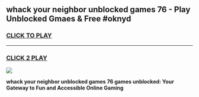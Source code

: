 
## whack your neighbor unblocked games 76 - Play Unblocked Gmaes & Free #oknyd
<h3>
<a href="https://news.freeplayer.one?title=whack_your_neighbor_unblocked_games_76&ref=03M">CLICK TO PLAY</a></h3>
<hr>

<h3>
<a href="https://news.freeplayer.one?title=whack_your_neighbor_unblocked_games_76&ref=03M">CLICK 2 PLAY</a>
  
</h3>

<a href="https://news.freeplayer.one?title=whack_your_neighbor_unblocked_games_76&ref=03M"><img src="https://clearcache.store/games.png"></a>


**whack your neighbor unblocked games 76 games unblocked: Your Gateway to Fun and Accessible Online Gaming**
